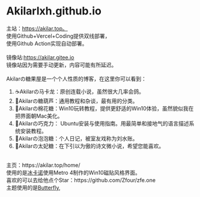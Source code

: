# Akilarlxh.github.io
主站：https://akilar.top。<br>
使用Github+Vercel+Coding提供双线部署，<br>
使用Github Action实现自动部署。<br>
<br>
镜像站:https://akilar.gitee.io<br>
镜像站因为需要手动更新，内容可能有所延迟。<br>
<br>
Akilarの糖果屋是一个个人性质的博客，在这里你可以看到：<br>
1. ☕Akilarの马卡龙：原创连载小说，虽然很大几率会鸽。<br>
2. 🍡Akilarの糖葫芦：通用教程和杂谈，最有用的分类。<br>
3. 🍨Akilarの棉花糖：Win10玩转教程，提供更舒适的Win10体验，虽然貌似我在把界面朝Mac美化。<br>
4. 🍫Akilarの巧克力： Ubuntu安装与使用指南。用最简单和接地气的语言描述系统安装教程。<br>
5. 🍬Akilarの泡泡糖：个人日记，被室友戏称为刘水账。<br>
6. 🍰Akilarの太妃糖：在下引以为傲的诗文微小说，希望您能喜欢。<br>
<br>
主页：https://akilar.top/home/<br>
使用的是<a href="https://zfe.one">冰卡诺</a>使用Metro 4制作的Win10磁贴风格界面。<br>
喜欢的可以去给他点个Star：https://github.com/Zfour/zfe.one<br>
主题使用的是<a href="https://demo.jerryc.me/">Butterfly</a>,<br>

